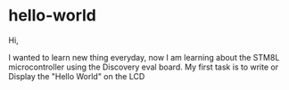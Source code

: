 # hello-world
Hi,

I wanted to learn new thing everyday, now I am learning about the STM8L microcontroller using the Discovery eval board. My first task is to write or Display the "Hello World" on the LCD
